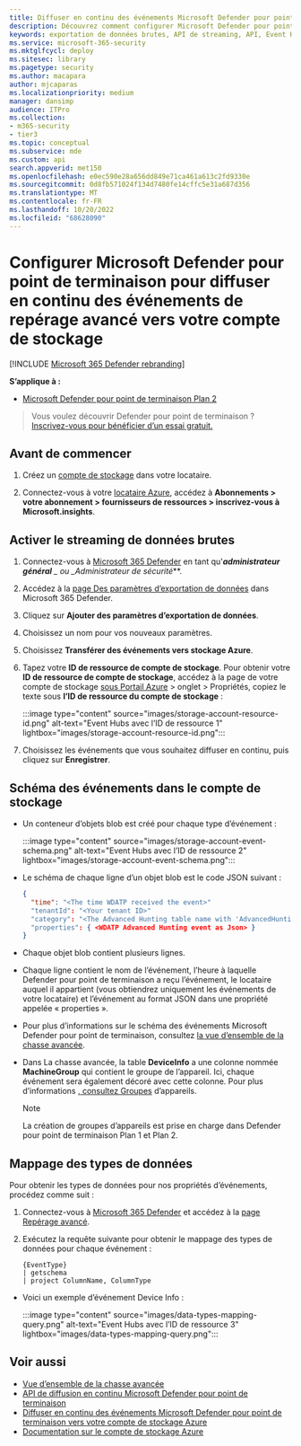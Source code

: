 ```yaml
---
title: Diffuser en continu des événements Microsoft Defender pour point de terminaison vers votre compte de stockage
description: Découvrez comment configurer Microsoft Defender pour point de terminaison pour diffuser en continu des événements Advanced Hunting vers votre compte de stockage.
keywords: exportation de données brutes, API de streaming, API, Event Hubs, stockage Azure, compte de stockage, repérage avancé, partage de données brutes
ms.service: microsoft-365-security
ms.mktglfcycl: deploy
ms.sitesec: library
ms.pagetype: security
ms.author: macapara
author: mjcaparas
ms.localizationpriority: medium
manager: dansimp
audience: ITPro
ms.collection:
- m365-security
- tier3
ms.topic: conceptual
ms.subservice: mde
ms.custom: api
search.appverid: met150
ms.openlocfilehash: e0ec590e28a656dd849e71ca461a613c2fd9330e
ms.sourcegitcommit: 0d8fb571024f134d7480fe14cffc5e31a687d356
ms.translationtype: MT
ms.contentlocale: fr-FR
ms.lasthandoff: 10/20/2022
ms.locfileid: "68628090"
---
```

# <a name="configure-microsoft-defender-for-endpoint-to-stream-advanced-hunting-events-to-your-storage-account"></a>Configurer Microsoft Defender pour point de terminaison pour diffuser en continu des événements de repérage avancé vers votre compte de stockage

[!INCLUDE [Microsoft 365 Defender rebranding](../../includes/microsoft-defender.md)]

**S’applique à :**

- [Microsoft Defender pour point de terminaison Plan 2](https://go.microsoft.com/fwlink/p/?linkid=2154037)

> Vous voulez découvrir Defender pour point de terminaison ? [Inscrivez-vous pour bénéficier d’un essai gratuit.](https://signup.microsoft.com/create-account/signup?products=7f379fee-c4f9-4278-b0a1-e4c8c2fcdf7e&ru=https://aka.ms/MDEp2OpenTrial?ocid=docs-wdatp-configuresiem-abovefoldlink)

## <a name="before-you-begin"></a>Avant de commencer

1. Créez un [compte de stockage](/azure/storage/common/storage-account-overview) dans votre locataire.

2. Connectez-vous à votre [locataire Azure](https://ms.portal.azure.com/), accédez à **Abonnements > votre abonnement > fournisseurs de ressources > inscrivez-vous à Microsoft.insights**.

## <a name="enable-raw-data-streaming"></a>Activer le streaming de données brutes

1. Connectez-vous à [Microsoft 365 Defender](https://security.microsoft.com) en tant qu'***administrateur général** _ ou _*_Administrateur de sécurité_**.

2. Accédez à la [page Des paramètres d’exportation de données](https://security.microsoft.com/settings/mtp_settings/raw_data_export) dans Microsoft 365 Defender.

3. Cliquez sur **Ajouter des paramètres d’exportation de données**.

4. Choisissez un nom pour vos nouveaux paramètres.

5. Choisissez **Transférer des événements vers stockage Azure**.

6. Tapez votre **ID de ressource de compte de stockage**. Pour obtenir votre **ID de ressource de compte de stockage**, accédez à la page de votre compte de stockage [sous Portail Azure](https://ms.portal.azure.com/) \> onglet \> Propriétés, copiez le texte sous **l’ID de ressource du compte de stockage** :

   :::image type="content" source="images/storage-account-resource-id.png" alt-text="Event Hubs avec l’ID de ressource 1" lightbox="images/storage-account-resource-id.png":::

7. Choisissez les événements que vous souhaitez diffuser en continu, puis cliquez sur **Enregistrer**.

## <a name="the-schema-of-the-events-in-the-storage-account"></a>Schéma des événements dans le compte de stockage

- Un conteneur d’objets blob est créé pour chaque type d’événement :

  :::image type="content" source="images/storage-account-event-schema.png" alt-text="Event Hubs avec l’ID de ressource 2" lightbox="images/storage-account-event-schema.png":::

- Le schéma de chaque ligne d’un objet blob est le code JSON suivant :

  ```json
  {
    "time": "<The time WDATP received the event>"
    "tenantId": "<Your tenant ID>"
    "category": "<The Advanced Hunting table name with 'AdvancedHunting-' prefix>"
    "properties": { <WDATP Advanced Hunting event as Json> }
  }
  ```

- Chaque objet blob contient plusieurs lignes.

- Chaque ligne contient le nom de l’événement, l’heure à laquelle Defender pour point de terminaison a reçu l’événement, le locataire auquel il appartient (vous obtiendrez uniquement les événements de votre locataire) et l’événement au format JSON dans une propriété appelée « properties ».

- Pour plus d’informations sur le schéma des événements Microsoft Defender pour point de terminaison, consultez [la vue d’ensemble de la chasse avancée](advanced-hunting-overview.md).

- Dans La chasse avancée, la table **DeviceInfo** a une colonne nommée **MachineGroup** qui contient le groupe de l’appareil. Ici, chaque événement sera également décoré avec cette colonne. Pour plus d’informations [, consultez Groupes](machine-groups.md) d’appareils.
    > [!NOTE]
    > La création de groupes d’appareils est prise en charge dans Defender pour point de terminaison Plan 1 et Plan 2.  

## <a name="data-types-mapping"></a>Mappage des types de données

Pour obtenir les types de données pour nos propriétés d’événements, procédez comme suit :

1. Connectez-vous à [Microsoft 365 Defender](https://security.microsoft.com) et accédez à la [page Repérage avancé](https://security.microsoft.com/hunting-package).

2. Exécutez la requête suivante pour obtenir le mappage des types de données pour chaque événement :

   ```kusto
   {EventType}
   | getschema
   | project ColumnName, ColumnType
   ```

- Voici un exemple d’événement Device Info :

  :::image type="content" source="images/data-types-mapping-query.png" alt-text="Event Hubs avec l’ID de ressource 3" lightbox="images/data-types-mapping-query.png":::

## <a name="related-topics"></a>Voir aussi

- [Vue d’ensemble de la chasse avancée](advanced-hunting-overview.md)
- [API de diffusion en continu Microsoft Defender pour point de terminaison](raw-data-export.md)
- [Diffuser en continu des événements Microsoft Defender pour point de terminaison vers votre compte de stockage Azure](raw-data-export-storage.md)
- [Documentation sur le compte de stockage Azure](/azure/storage/common/storage-account-overview)
